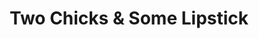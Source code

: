 ---
title: "Two Chicks & Some Lipstick"
url: /etobicoke/two-chicks-und-some-lipstick/
shop: Kosmetik
---